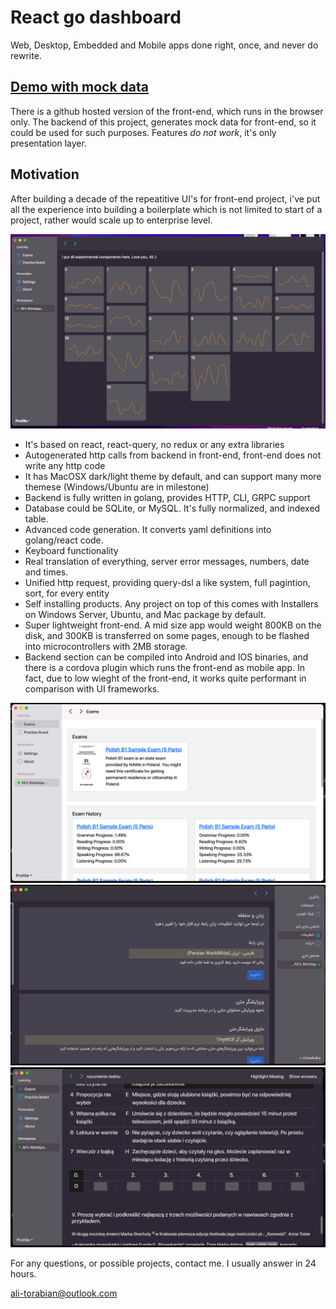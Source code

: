 # React go dashboard

Web, Desktop, Embedded and Mobile apps done right, once, and never do rewrite.

## [Demo with mock data](https://torabian.github.io/react-go-dashboard)

There is a github hosted version of the front-end, which runs in the browser only. The backend of this project,
generates mock data for front-end, so it could be used for such purposes. Features _do not work_, it's only presentation layer.

## Motivation

After building a decade of the repeatitive UI's for front-end project, i've put all the experience into building
a boilerplate which is not limited to start of a project, rather would scale up to enterprise level.

![Alt text](assets/react-go-sample4.png)

- It's based on react, react-query, no redux or any extra libraries
- Autogenerated http calls from backend in front-end, front-end does not write any http code
- It has MacOSX dark/light theme by default, and can support many more themese (Windows/Ubuntu are in milestone)
- Backend is fully written in golang, provides HTTP, CLI, GRPC support
- Database could be SQLite, or MySQL. It's fully normalized, and indexed table.
- Advanced code generation. It converts yaml definitions into golang/react code.
- Keyboard functionality
- Real translation of everything, server error messages, numbers, date and times.
- Unified http request, providing query-dsl a like system, full pagintion, sort, for every entity
- Self installing products. Any project on top of this comes with Installers on Windows Server, Ubuntu, and Mac package by default.
- Super lightweight front-end. A mid size app would weight 800KB on the disk, and 300KB is transferred on some pages,
  enough to be flashed into microcontrollers with 2MB storage.
- Backend section can be compiled into Android and IOS binaries, and there is a cordova plugin which runs the front-end as mobile app. In fact, due to low wieght of the front-end, it works quite performant in comparison with UI frameworks.

![Alt text](assets/react-go-polish-b1-desktop-2.png)
![Alt text](assets/react-go-polish-b1-persian.png)
![Alt text](assets/react-go-sample3.png)

For any questions, or possible projects, contact me. I usually answer in 24 hours.

ali-torabian@outlook.com
